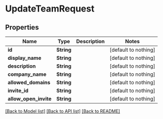 # UpdateTeamRequest


## Properties
Name | Type | Description | Notes
------------ | ------------- | ------------- | -------------
**id** | **String** |  | [default to nothing]
**display_name** | **String** |  | [default to nothing]
**description** | **String** |  | [default to nothing]
**company_name** | **String** |  | [default to nothing]
**allowed_domains** | **String** |  | [default to nothing]
**invite_id** | **String** |  | [default to nothing]
**allow_open_invite** | **String** |  | [default to nothing]


[[Back to Model list]](../README.md#models) [[Back to API list]](../README.md#api-endpoints) [[Back to README]](../README.md)



